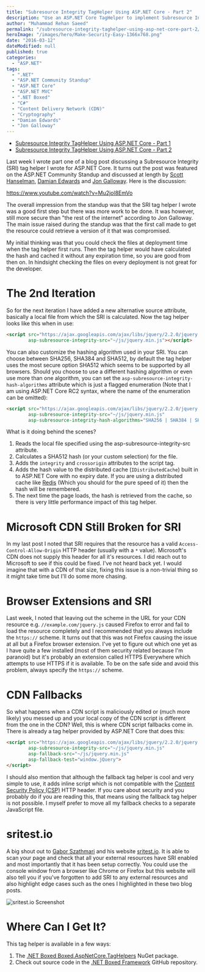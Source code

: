 ```yaml
---
title: "Subresource Integrity TagHelper Using ASP.NET Core - Part 2"
description: "Use an ASP.NET Core TagHelper to implement Subresource Integrity (SRI) to ensure that external resources have not been tampered with. With is part 2."
author: "Muhammad Rehan Saeed"
permalink: "/subresource-integrity-taghelper-using-asp-net-core-part-2/"
heroImage: "/images/hero/Make-Security-Easy-1366x768.png"
date: "2016-03-12"
dateModified: null
published: true
categories:
  - "ASP.NET"
tags:
  - ".NET"
  - "ASP.NET Community Standup"
  - "ASP.NET Core"
  - "ASP.NET MVC"
  - ".NET Boxed"
  - "C#"
  - "Content Delivery Network (CDN)"
  - "Cryptography"
  - "Damian Edwards"
  - "Jon Galloway"
---
```


- [Subresource Integrity TagHelper Using ASP.NET Core - Part 1](/subresource-integrity-taghelper-using-asp-net-core/)
- [Subresource Integrity TagHelper Using ASP.NET Core - Part 2](/subresource-integrity-taghelper-using-asp-net-core-part-2/)

Last week I wrote part one of a blog post discussing a Subresource Integrity (SRI) tag helper I wrote for ASP.NET Core. It turns out the post was featured on the ASP.NET Community Standup and discussed at length by [Scott Hanselman](http://twitter.com/shanselman), [Damian Edwards](http://twitter.com/damianedwards) and [Jon Galloway](http://twitter.com/jongalloway). Here is the discussion:

https://www.youtube.com/watch?v=Mu2jol8EmVo

The overall impression from the standup was that the SRI tag helper I wrote was a good first step but there was more work to be done. It was however, still more secure than "the rest of the internet" according to Jon Galloway. The main issue raised during the standup was that the first call made to get the resource could retrieve a version of it that was compromised.

My initial thinking was that you could check the files at deployment time when the tag helper first runs. Then the tag helper would have calculated the hash and cached it without any expiration time, so you are good from then on. In hindsight checking the files on every deployment is not great for the developer.

# The 2nd Iteration

So for the next iteration I have added a new alternative source attribute, basically a local file from which the SRI is calculated. Now the tag helper looks like this when in use:

```html
<script src="https://ajax.googleapis.com/ajax/libs/jquery/2.2.0/jquery.min.js" 
        asp-subresource-integrity-src="~/js/jquery.min.js"></script>
```

You can also customize the hashing algorithm used in your SRI. You can choose between SHA256, SHA384 and SHA512, by default the tag helper uses the most secure option SHA512 which seems to be supported by all browsers. Should you choose to use a different hashing algorithm or even use more than one algorithm, you can set the `asp-subresource-integrity-hash-algorithms` attribute which is just a flagged enumeration (Note that I am using ASP.NET Core RC2 syntax, where the name of the enumeration can be omitted):

```html
<script src="https://ajax.googleapis.com/ajax/libs/jquery/2.2.0/jquery.min.js" 
        asp-subresource-integrity-src="~/js/jquery.min.js"
        asp-subresource-integrity-hash-algorithms="SHA256 | SHA384 | SHA512"></script>
```

What is it doing behind the scenes?

1. Reads the local file specified using the asp-subresource-integrity-src  attribute.
2. Calculates a SHA512 hash (or your custom selection) for the file.
3. Adds the `integrity` and `crossorigin` attributes to the script tag.
4. Adds the hash value to the distributed cache (`IDistributedCache`) built in to ASP.NET Core with no expiry date. If you are using a distributed cache like [Redis](http://redis.io/) (Which you should for the pure speed of it) then the hash will be remembered.
5. The next time the page loads, the hash is retrieved from the cache, so there is very little performance impact of this tag helper.

# Microsoft CDN Still Broken for SRI

In my last post I noted that SRI requires that the resource has a valid `Access-Control-Allow-Origin` HTTP header (usually with a `*` value). Microsoft's CDN does not supply this header for all it's resources. I did reach out to Microsoft to see if this could be fixed. I've not heard back yet. I would imagine that with a CDN of that size, fixing this issue is a non-trivial thing so it might take time but I'll do some more chasing.

# Browser Extensions and SRI

Last week, I noted that leaving out the scheme in the URL for your CDN resource e.g. `//example.com/jquery.js` caused Firefox to error and fail to load the resource completely and I recommended that you always include the `https://` scheme. It turns out that this was not Firefox causing the issue at all but a Firefox browser extension. I've yet to figure out which one yet as I have quite a few installed (most of them security related because I'm paranoid) but it's probably an extension called HTTPS Everywhere which attempts to use HTTPS if it is available. To be on the safe side and avoid this problem, always specify the `https://` scheme.

# CDN Fallbacks

So what happens when a CDN script is maliciously edited or (much more likely) you messed up and your local copy of the CDN script is different from the one in the CDN? Well, this is where CDN script fallbacks come in. There is already a tag helper provided by ASP.NET Core that does this:

```html
<script src="https://ajax.googleapis.com/ajax/libs/jquery/2.2.0/jquery.min.js"
        asp-subresource-integrity-src="~/js/jquery.min.js"
        asp-fallback-src="~/js/jquery.min.js"
        asp-fallback-test="window.jQuery">
</script>
```

I should also mention that although the fallback tag helper is cool and very simple to use, it adds inline script which is not compatible with the [Content Security Policy (CSP)](/content-security-policy-for-asp-net-mvc/) HTTP header. If you care about security and you probably do if you are reading this, that means using the fallback tag helper is not possible. I myself prefer to move all my fallback checks to a separate JavaScript file.

# sritest.io

A big shout out to [Gabor Szathmari](https://blog.gaborszathmari.me) and his website [sritest.io](https://sritest.io/). It is able to scan your page and check that all your external resources have SRI enabled and most importantly that it has been setup correctly. You could use the console window from a browser like Chrome or Firefox but this website will also tell you if you've forgotten to add SRI to any external resources and also highlight edge cases such as the ones I highlighted in these two blog posts.

![sritest.io Screenshot](./images/SRI-Test.png)

# Where Can I Get It?

This tag helper is available in a few ways:

1. The [.NET Boxed Boxed.AspNetCore.TagHelpers](https://www.nuget.org/packages/Boxed.AspNetCore.TagHelpers/) NuGet package.
2. Check out source code in the [.NET Boxed Framework](https://github.com/Dotnet-Boxed/Framework) GitHub repository.
